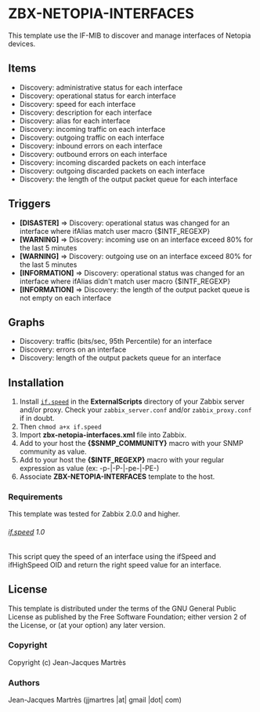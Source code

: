 ZBX-NETOPIA-INTERFACES
======================

This template use the IF-MIB to discover and manage interfaces of Netopia devices.

Items
-----

  * Discovery: administrative status for each interface
  * Discovery: operational status for earch interface
  * Discovery: speed for each interface
  * Discovery: description for each interface
  * Discovery: alias for each interface
  * Discovery: incoming traffic on each interface
  * Discovery: outgoing traffic on each interface
  * Discovery: inbound errors on each interface
  * Discovery: outbound errors on each interface
  * Discovery: incoming discarded packets on each interface
  * Discovery: outgoing discarded packets on each interface
  * Discovery: the length of the output packet queue for each interface

Triggers
--------

  * **[DISASTER]** => Discovery: operational status was changed for an interface where ifAlias match user macro {$INTF_REGEXP}
  * **[WARNING]** => Discovery: incoming use on an interface exceed 80% for the last 5 minutes
  * **[WARNING]** => Discovery: outgoing use on an interface exceed 80% for the last 5 minutes
  * **[INFORMATION]** => Discovery: operational status was changed for an interface where ifAlias didn't match user macro {$INTF_REGEXP}
  * **[INFORMATION]** => Discovery: the length of the output packet queue is not empty on each interface

Graphs
------

  * Discovery: traffic (bits/sec, 95th Percentile) for an interface
  * Discovery: errors on an interface
  * Discovery: length of the output packets queue for an interface

Installation
------------

1. Install [`if.speed`](https://github.com/jjmartres/Zabbix/tree/master/zbx-scripts/if.speed) in the **ExternalScripts** directory of your Zabbix server and/or proxy. Check your `zabbix_server.conf` and/or `zabbix_proxy.conf` if in doubt.
2. Then `chmod a+x if.speed`
3. Import **zbx-netopia-interfaces.xml** file into Zabbix.
4. Add to your host the **{$SNMP_COMMUNITY}** macro with your SNMP community as value.
5. Add to your host the **{$INTF_REGEXP}** macro with your regular expression as value (ex: -p-|-P-|-pe-|-PE-)
6. Associate **ZBX-NETOPIA-INTERFACES** template to the host.

### Requirements

This template was tested for Zabbix 2.0.0 and higher.

###### [if.speed](https://github.com/jjmartres/Zabbix/tree/master/zbx-scripts/if.speed) 1.0

This script quey the speed of an interface using the ifSpeed and ifHighSpeed OID and return the right speed value for an interface.

License
-------

This template is distributed under the terms of the GNU General Public License as published by the Free Software Foundation; either version 2 of the  License, or (at your option) any later version.

### Copyright

  Copyright (c) Jean-Jacques Martrès

### Authors
  
  Jean-Jacques Martrès
  (jjmartres |at| gmail |dot| com)
